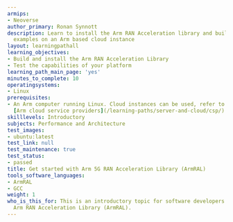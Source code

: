 ```yaml
---
armips:
- Neoverse
author_primary: Ronan Synnott
description: Learn to install the Arm RAN Acceleration library and build the supplied
  examples on an Arm based cloud instance
layout: learningpathall
learning_objectives:
- Build and install the Arm RAN Acceleration Library
- Test the capabilities of your platform
learning_path_main_page: 'yes'
minutes_to_complete: 10
operatingsystems:
- Linux
prerequisites:
- An Arm computer running Linux. Cloud instances can be used, refer to the list of
  [Arm cloud service providers](/learning-paths/server-and-cloud/csp/).
skilllevels: Introductory
subjects: Performance and Architecture
test_images:
- ubuntu:latest
test_link: null
test_maintenance: true
test_status:
- passed
title: Get started with Arm 5G RAN Acceleration Library (ArmRAL)
tools_software_languages:
- ArmRAL
- GCC
weight: 1
who_is_this_for: This is an introductory topic for software developers new to the
  Arm RAN Acceleration Library (ArmRAL).
---
```

